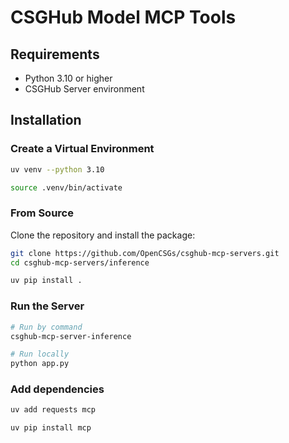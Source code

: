 # CSGHub Model MCP Tools

## Requirements

- Python 3.10 or higher
- CSGHub Server environment

## Installation

### Create a Virtual Environment

```bash
uv venv --python 3.10

source .venv/bin/activate
```

### From Source

Clone the repository and install the package:

```bash
git clone https://github.com/OpenCSGs/csghub-mcp-servers.git
cd csghub-mcp-servers/inference

uv pip install .
```

### Run the Server

```bash
# Run by command
csghub-mcp-server-inference

# Run locally
python app.py
```

### Add dependencies

```bash
uv add requests mcp

uv pip install mcp
```

